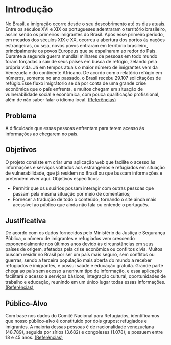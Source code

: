# Introdução

No Brasil, a imigração ocorre desde o seu descobrimento até os dias atuais. Entre os séculos XVI e XIX os portugueses adentraram o território brasileiro, assim sendo os primeiros imigrantes do Brasil. Após esse primeiro período, em meados dos séculos XIX e XX, ocorreu a abertura dos portos às nações estrangeiras, ou seja, novos povos entraram em território brasileiro, principalmente os povos Europeus que se espalharam ao redor do País.
Durante a segunda guerra mundial milhares de pessoas em todo mundo foram forçadas a sair de seus países em busca de refúgio, zelando pela própria vida. Já em tempos atuais o maior número de imigrantes vem da Venezuela e do continente Africano. De acordo com o relatório refúgio em números, somente no ano passado, o Brasil recebu 29.107 solicitações de refúgio.Esse fluxo imigrátorio se dá por conta de uma grande crise econômica que o país enfrenta, e muitos chegam em situação de vulnerabilidade social e econômica, com pouca qualificação profissional, além de não saber falar o idioma local. [(Referências)](https://www.acnur.org/portugues/2022/06/21/no-dia-mundial-do-refugiado-brasil-atualiza-dados-sobre-populacao-refugiada-no-pais/#:~:text=De%20acordo%20com%20o%20relat%C3%B3rio,haitianos%20(2%2C7%25).)


## Problema
 A dificuldade que essas pessoas enfrentam para terem acesso às informações ao chegarem no país. 


## Objetivos

O projeto consiste em criar uma aplicação web que facilite o acesso às informações e serviços voltados aos estrangeiros e refugiados em situação de vulnerabilidade, que já residem no Brasil ou que  buscam informações  e pretendem viver aqui.
Objetivos específicos:

- Permitir que os usuários possam  interagir com outras pessoas que passam pela mesma situação por meio de comentários;
- Fornecer a tradução de todo o conteúdo, tornando o site ainda mais acessível ao público que ainda não fala ou entende o português.


## Justificativa

De acordo com os dados fornecidos pelo Ministério da Justiça e Segurança Pública, o número de imigrantes e refugiados vem crescendo exponencialmente nos últimos anos devido às circunstâncias em seus países de origem, afetados pela crise econômica ou conflitos civis. Muitos buscam residir no Brasil por ser um país mais seguro, sem conflitos ou guerras, sendo a terceira população mais aberta do mundo a receber refugiados e imigrantes, e possui saúde e educação gratuita. Grande parte chega ao país sem acesso a nenhum tipo de informação, e essa aplicação facilitará o acesso a serviços básicos, integração cultural, oportunidades de trabalho e educação, reunindo em um único lugar todas essas informações.[(Referências)](https://www.gov.br/mj/pt-br/assuntos/noticias/brasil-recebe-1-720-refugiados-entre-janeiro-e-junho-de-2022)


## Público-Alvo

Com base nos dados do Comitê Nacional para Refugiados, identificamos que nosso público-alvo é constituído por dois grupos: refugiados e imigrantes. A maioria dessas pessoas é de nacionalidade venezuelana (48.789), seguida por sírios (3.682) e congoleses (1.078), e possuem entre 18 e 45 anos. [(Referências)](https://app.powerbi.com/view?r=eyJrIjoiZTk3OTdiZjctNGQwOC00Y2FhLTgxYTctNDNlN2ZkNjZmMWVlIiwidCI6ImU1YzM3OTgxLTY2NjQtNDEzNC04YTBjLTY1NDNkMmFmODBiZSIsImMiOjh9&pageName=ReportSection )
